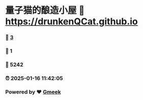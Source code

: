# 量子猫的酿造小屋 :link: https://drunkenQCat.github.io 
### :page_facing_up: [3](https://drunkenQCat.github.io/tag.html) 
### :speech_balloon: 1 
### :hibiscus: 5242 
### :alarm_clock: 2025-01-16 11:42:05 
### Powered by :heart: [Gmeek](https://github.com/Meekdai/Gmeek)
